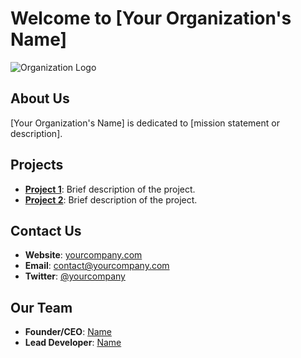 
# Welcome to [Your Organization's Name]

![Organization Logo](path/to/logo.png)

## About Us
[Your Organization's Name] is dedicated to [mission statement or description].

## Projects
- **[Project 1](link-to-project)**: Brief description of the project.
- **[Project 2](link-to-project)**: Brief description of the project.

## Contact Us
- **Website**: [yourcompany.com](https://yourcompany.com)
- **Email**: contact@yourcompany.com
- **Twitter**: [@yourcompany](https://twitter.com/yourcompany)

## Our Team
- **Founder/CEO**: [Name](link-to-profile)
- **Lead Developer**: [Name](link-to-profile)
